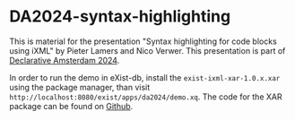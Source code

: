 # DA2024-syntax-highlighting

This is material for the presentation "Syntax highlighting for code blocks using iXML" by Pieter Lamers and Nico Verwer.
This presentation is part of [Declarative Amsterdam 2024](https://declarative.amsterdam/program).

In order to run the demo in eXist-db, install the `exist-ixml-xar-1.0.x.xar` using the package manager, than visit `http://localhost:8080/exist/apps/da2024/demo.xq`.
The code for the XAR package can be found on [Github](https://github.com/nverwer/exist-ixml-xar).
